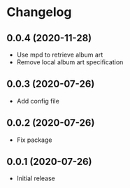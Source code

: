 # Changelog

## 0.0.4 (2020-11-28)
- Use mpd to retrieve album art
- Remove local album art specification

## 0.0.3 (2020-07-26)
- Add config file

## 0.0.2 (2020-07-26)
- Fix package

## 0.0.1 (2020-07-26)
- Initial release
